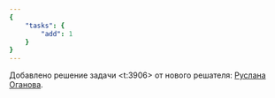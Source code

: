 ```yaml
---
{
    "tasks": {
        "add": 1
    }
}
---
```


Добавлено решение задачи <t:3906> от нового решателя: [Руслана Оганова](/solvers#ruslan_oganov).
